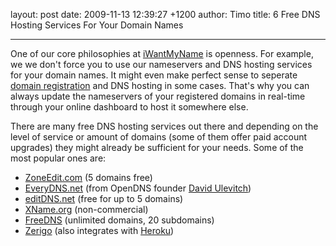 layout: post
date: 2009-11-13 12:39:27 +1200
author: Timo
title: 6 Free DNS Hosting Services For Your Domain Names


----

One of our core philosophies at [iWantMyName](https://iwantmyname.com "Domain") is openness. For example, we we don't force you to use our nameservers and DNS hosting services for your domain names. It might even make perfect sense to seperate [domain registration](https://iwantmyname.com/domains "Register Domain") and DNS hosting in some cases. That's why you can always update the nameservers of your registered domains in real-time through your online dashboard to host it somewhere else.

There are many free DNS hosting services out there and depending on the level of service or amount of domains (some of them offer paid account upgrades) they might already be sufficient for your needs. Some of the most popular ones are:

*   [ZoneEdit.com](http://www.zoneedit.com) (5 domains free)
*   [EveryDNS.net](http://www.everydns.com) (from OpenDNS founder [David Ulevitch](http://david.ulevitch.com/))
*   [editDNS.net](http://free.editdns.net) (free for up to 5 domains)
*   [XName.org](http://www.xname.org) (non-commercial)
*   [FreeDNS](http://freedns.afraid.org) (unlimited domains, 20 subdomains)
*   [Zerigo](http://www.zerigo.com/managed-dns) (also integrates with [Heroku](http://addons.heroku.com/zerigo_dns))

